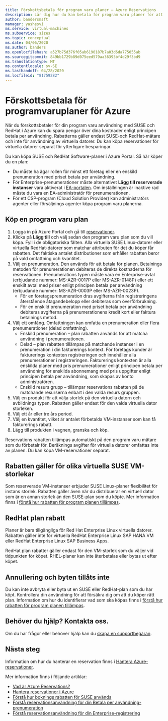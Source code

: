 ```yaml
---
title: Förskottsbetala för program varu planer – Azure Reservations
description: Lär dig hur du kan betala för program varu planer för att spara pengar på dina kostnader för betala per användning.
author: bandersmsft
manager: yashesvi
ms.service: virtual-machines
ms.subservice: sizes
ms.topic: conceptual
ms.date: 04/06/2020
ms.author: banders
ms.openlocfilehash: a527b75d376f05ab6190187b7a03d6da775055ab
ms.sourcegitcommit: 849bb1729b89d075eed579aa36395bf4d29f3bd9
ms.translationtype: MT
ms.contentlocale: sv-SE
ms.lasthandoff: 04/28/2020
ms.locfileid: "81759282"
---
```

# <a name="prepay-for-azure-software-plans"></a>Förskottsbetala för programvaruplaner för Azure

När du förskottsbetaler för din program varu användning med SUSE och RedHat i Azure kan du spara pengar över dina kostnader enligt principen betala per användning. Rabatterna gäller endast SUSE-och RedHat-mätare och inte för användning av virtuella datorer. Du kan köpa reservationer för virtuella datorer separat för ytterligare besparingar.

Du kan köpa SUSE och RedHat Software-planer i Azure Portal. Så här köper du en plan:

- Du måste ha ägar rollen för minst ett företag eller en enskild prenumeration med priset betala per användning.
- För Enterprise-prenumerationer måste alternativet **Lägg till reserverade instanser** vara aktiverat i [EA-portalen](https://ea.azure.com/). Om inställningen är inaktive rad måste du vara en EA-administratör för prenumerationen.
- För ett CSP-program (Cloud Solution Provider) kan administratörs agenter eller försäljnings agenter köpa program varu planerna.

## <a name="buy-a-software-plan"></a>Köp en program varu plan

1. Logga in på Azure Portal och gå till [reservationer](https://portal.azure.com/#blade/Microsoft_Azure_Reservations/ReservationsBrowseBlade).
2. Klicka på **Lägg till** och välj sedan den program varu plan som du vill köpa.
Fyll i de obligatoriska fälten. Alla virtuella SUSE Linux-datorer eller virtuella RedHat-datorer som matchar attributen för det du köper får rabatten. Det faktiska antalet distributioner som erhåller rabatten beror på vald omfattning och kvantitet.
3. Välj en prenumeration. Den används för att betala för planen.
Betalnings metoden för prenumerationen debiteras de direkta kostnaderna för reservationen. Prenumerations typen måste vara en Enterprise-avtal (erbjudande nummer: MS-AZR-0017P eller MS-AZR-0148P) eller ett enskilt avtal med priser enligt principen betala per användning (erbjudande nummer: MS-AZR-0003P eller MS-AZR-0023P).
    - För en företagsprenumeration dras avgifterna från registreringens återstående åtagandebelopp eller debiteras som överförbrukning.
    - För en enskild prenumeration med priset betala per användning debiteras avgifterna på prenumerationens kredit kort eller faktura betalnings metod.
4. Välj ett omfång. Omfattningen kan omfatta en prenumeration eller flera prenumerationer (delad omfattning).
    - Enskild prenumeration – plan rabatten används för att matcha användning i prenumerationen.
    - Delad – plan rabatten tillämpas på matchande instanser i en prenumeration i din fakturerings kontext. För företags kunder är fakturerings kontexten registreringen och innehåller alla prenumerationer i registreringen. Fakturerings kontexten är alla enskilda planer med pris prenumerationer enligt principen betala per användning för enskilda abonnemang med pris uppgifter enligt principen betala per användning, som skapas av konto administratören.
    - Enskild resurs grupp – tillämpar reservations rabatten på de matchande resurserna enbart i den valda resurs gruppen.
5. Välj en produkt för att välja storlek på den virtuella datorn och avbildnings typen. Rabatten gäller endast för den valda virtuella dator storleken.
6. Välj ett år eller tre års period.
7. Välj en kvantitet, vilket är antalet förbetalda VM-instanser som kan få fakturerings rabatt.
8. Lägg till produkten i vagnen, granska och köp.

Reservations rabatten tillämpas automatiskt på den program varu mätare som du förbetalr för. Beräknings avgifter för virtuella datorer omfattas inte av planen. Du kan köpa VM-reservationer separat.

## <a name="discount-applies-to-different-suse-vm-sizes"></a>Rabatten gäller för olika virtuella SUSE VM-storlekar

Som reserverade VM-instanser erbjuder SUSE Linux-planer flexibilitet för instans storlek. Rabatten gäller även när du distribuerar en virtuell dator som är en annan storlek än den SUSE-plan som du köpte. Mer information finns i [förstå hur rabatten för program planen tillämpas](../../cost-management-billing/reservations/understand-suse-reservation-charges.md).

## <a name="redhat-plan-discount"></a>RedHat plan rabatt

Planer är bara tillgängliga för Red Hat Enterprise Linux virtuella datorer. Rabatten gäller inte för virtuella RedHat Enterprise Linux SAP HANA VM eller RedHat Enterprise Linux SAP Business Apps.

RedHat plan rabatter gäller endast för den VM-storlek som du väljer vid tidpunkten för köpet. RHEL-planer kan inte återbetalas eller bytas ut efter köpet.


## <a name="cancellation-and-exchanges-not-allowed"></a>Annullering och byten tillåts inte

Du kan inte avbryta eller byta ut en SUSE eller RedHat-plan som du har köpt. Kontrollera din användning för att försäkra dig om att du köper rätt plan. Information om hur du identifierar vad som ska köpas finns i [förstå hur rabatten för program planen tillämpas](../../cost-management-billing/reservations/understand-suse-reservation-charges.md).

## <a name="need-help-contact-us"></a>Behöver du hjälp? Kontakta oss.

Om du har frågor eller behöver hjälp kan du [skapa en supportbegäran](https://portal.azure.com/#blade/Microsoft_Azure_Support/HelpAndSupportBlade/newsupportrequest).

## <a name="next-steps"></a>Nästa steg

Information om hur du hanterar en reservation finns i [Hantera Azure-reservationer](../../cost-management-billing/reservations/manage-reserved-vm-instance.md).

Mer information finns i följande artiklar:

- [Vad är Azure Reservations?](../../cost-management-billing/reservations/save-compute-costs-reservations.md)
- [Hantera reservationer i Azure](../../cost-management-billing/reservations/manage-reserved-vm-instance.md)
- [Förstå hur boknings rabatten för SUSE används](../../cost-management-billing/reservations/understand-suse-reservation-charges.md)
- [Förstå reservationsanvändning för din Betala per användning-prenumeration](../../cost-management-billing/reservations/understand-reserved-instance-usage.md)
- [Förstå reservationsanvändning för din Enterprise-registrering](../../cost-management-billing/reservations/understand-reserved-instance-usage-ea.md)
